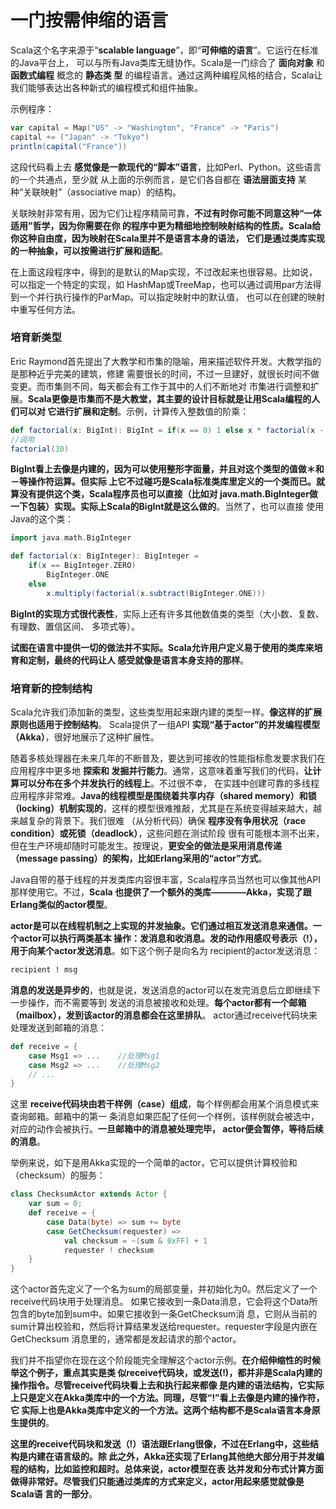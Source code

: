 一门按需伸缩的语言
================================================================================
Scala这个名字来源于“**scalable language**”，即“**可伸缩的语言**”。它运行在标准的Java平台上，
可以与所有Java类库无缝协作。Scala是一门综合了 **面向对象** 和 **函数式编程** 概念的 **静态类
型** 的编程语言。通过这两种编程风格的结合，Scala让我们能够表达出各种新式的编程模式和组件抽象。

示例程序：
```scala
var capital = Map("US" -> "Washington", "France" -> "Paris")
capital += ("Japan" -> "Tokyo")
println(capital("France"))
```
这段代码看上去 **感觉像是一款现代的“脚本”语言**，比如Perl、Python。这些语言的一个共通点，至少就
从上面的示例而言，是它们各自都在 **语法层面支持** 某种“关联映射”（associative map）的结构。

关联映射非常有用，因为它们让程序精简可靠，**不过有时你可能不同意这种“一体适用”哲学，因为你需要在你
的程序中更为精细地控制映射结构的性质。Scala给你这种自由度，因为映射在Scala里并不是语言本身的语法，
它们是通过类库实现的一种抽象，可以按需进行扩展和适配**。

在上面这段程序中，得到的是默认的Map实现，不过改起来也很容易。比如说，可以指定一个特定的实现，如
HashMap或TreeMap，也可以通过调用par方法得到一个并行执行操作的ParMap。可以指定映射中的默认值，
也可以在创建的映射中重写任何方法。

### 培育新类型
Eric Raymond首先提出了大教学和市集的隐喻，用来描述软件开发。大教学指的是那种近乎完美的建筑，修建
需要很长的时间，不过一旦建好，就很长时间不做变更。而市集则不同，每天都会有工作于其中的人们不断地对
市集进行调整和扩展。**Scala更像是市集而不是大教堂，其主要的设计目标就是让用Scala编程的人们可以对
它进行扩展和定制**。示例，计算传入整数值的阶乘：
```scala
def factorial(x: BigInt): BigInt = if(x == 0) 1 else x * factorial(x - 1)
//调用
factorial(30)
```
**BigInt看上去像是内建的，因为可以使用整形字面量，并且对这个类型的值做＊和－等操作符运算。但实际
上它不过碰巧是Scala标准类库里定义的一个类而已。就算没有提供这个类，Scala程序员也可以直接（比如对
java.math.BigInteger做一下包装）实现。实际上Scala的BigInt就是这么做的**。当然了，也可以直接
使用Java的这个类：
```scala
import java.math.BigInteger

def factorial(x: BigInteger): BigInteger =
    if(x == BigInteger.ZERO)
        BigInteger.ONE
    else
        x.multiply(factorial(x.subtract(BigInteger.ONE)))
```
**BigInt的实现方式很代表性**，实际上还有许多其他数值类的类型（大小数、复数、有理数、置信区间、
多项式等）。

**试图在语言中提供一切的做法并不实际。Scala允许用户定义易于使用的类库来培育和定制，最终的代码让人
感受就像是语言本身支持的那样**。

### 培育新的控制结构
Scala允许我们添加新的类型，这些类型用起来跟内建的类型一样。**像这样的扩展原则也适用于控制结构**。
Scala提供了一组API **实现“基于actor”的并发编程模型（Akka）**，很好地展示了这种扩展性。

随着多核处理器在未来几年的不断普及，要达到可接收的性能指标愈发要求我们在应用程序中更多地 **探索和
发掘并行能力**。通常，这意味着重写我们的代码，**让计算可以分布在多个并发执行的线程上**。不过很不幸，
在实践中创建可靠的多线程应用程序非常难。**Java的线程模型是围绕着共享内存（shared memory）和锁
（locking）机制实现的**，这样的模型很难推敲，尤其是在系统变得越来越大，越来越复杂的背景下。我们很难
（从分析代码）确保 **程序没有争用状况（race condition）或死锁（deadlock）**，这些问题在测试阶段
很有可能根本测不出来，但在生产环境却随时可能发生。按理说，**更安全的做法是采用消息传递（message
passing）的架构，比如Erlang采用的“actor”方式**。

Java自带的基于线程的并发类库内容很丰富，Scala程序员当然也可以像其他API那样使用它。不过，**Scala
也提供了一个额外的类库————Akka，实现了跟Erlang类似的actor模型**。

**actor是可以在线程机制之上实现的并发抽象。它们通过相互发送消息来通信。一个actor可以执行两类基本
操作：发消息和收消息。发的动作用感叹号表示（!），用于向某个actor发送消息**。如下这个例子是向名为
recipient的actor发送消息：
```sql
recipient ! msg
```
**消息的发送是异步的**，也就是说，发送消息的actor可以在发完消息后立即继续下一步操作，而不需要等到
发送的消息被接收和处理。**每个actor都有一个邮箱（mailbox），发到该actor的消息都会在这里排队**。
actor通过receive代码块来处理发送到邮箱的消息：
```scala
def receive = {
    case Msg1 => ...    //处理Msg1
    case Msg2 => ...    //处理Msg2
    // ...
}
```
这里 **receive代码块由若干样例（case）组成**，每个样例都会用某个消息模式来查询邮箱。邮箱中的第一
条消息如果匹配了任何一个样例，该样例就会被选中，对应的动作会被执行。**一旦邮箱中的消息被处理完毕，
actor便会暂停，等待后续的消息**。

举例来说，如下是用Akka实现的一个简单的actor，它可以提供计算校验和（checksum）的服务：
```scala
class ChecksumActor extends Actor {
    var sum = 0;
    def receive = {
        case Data(byte) => sum += byte
        case GetChecksum(requester) =>
            val checksum = ~(sum & 0xFF) + 1
            requester ! checksum
    }
}
```
这个actor首先定义了一个名为sum的局部变量，并初始化为0。然后定义了一个receive代码块用于处理消息。
如果它接收到一条Data消息，它会将这个Data所包含的byte加到sum中。如果它接收到一条GetChecksum消
息，它则从当前的sum计算出校验和，然后将计算结果发送给requester。requester字段是内嵌在GetChecksum
消息里的，通常都是发起请求的那个actor。

我们并不指望你在现在这个阶段能完全理解这个actor示例。**在介绍伸缩性的时候举这个例子，重点其实是类
似receive代码块，或发送(!)，都并非是Scala内建的操作指令。尽管receive代码块看上去和执行起来都像
是内建的语法结构，它实际上只是定义在Akka类库中的一个方法。同理，尽管“!”看上去像是内建的操作符，它
实际上也是Akka类库中定义的一个方法。这两个结构都不是Scala语言本身原生提供的**。

**这里的receive代码块和发送（!）语法跟Erlang很像，不过在Erlang中，这些结构是内建在语言级的。除
此之外，Akka还实现了Erlang其他绝大部分用于并发编程的结构，比如监控和超时。总体来说，actor模型在表
达并发和分布式计算方面做得非常好。尽管我们只能通过类库的方式来定义，actor用起来感觉就像是Scala语
言的一部分**。
